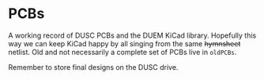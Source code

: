 # PCBs
A working record of DUSC PCBs and the DUEM KiCad library. Hopefully this way we can keep KiCad happy by all singing from the same ~~hymnsheet~~ netlist. Old and not necessarily a complete set of PCBs live in `oldPCBs`.

Remember to store final designs on the DUSC drive.
